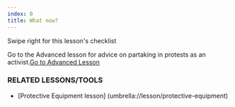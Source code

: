 ```yaml
---
index: 0
title: What now?
---
```

Swipe right for this lesson's checklist

Go to the Advanced lesson for advice on partaking in protests as an activist.[Go to Advanced Lesson](umbrella://lesson/protests/1)

### RELATED LESSONS/TOOLS

*   [Protective Equipment lesson] (umbrella://lesson/protective-equipment)